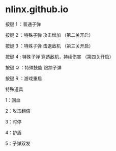 # nlinx.github.io
按键 1 ：普通子弹

按键 2 ：特殊子弹 攻击增加            （第二关开启）

按键 3 ：特殊子弹 击退敌机            （第三关开启）

按键 4 : 特殊子弹 穿透敌机，持续伤害  （第四关开启）

按键 Q ：特殊技能 跟踪子弹            

按键 R ：游戏重启

特殊道具

1：回血

2：攻击翻倍

3：时停

4：护盾

5：子弹双发

